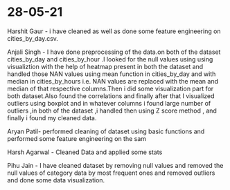 # 28-05-21
Harshit Gaur - i have cleaned as well as done some feature engineering on cities_by_day.csv.                                                                      

Anjali Singh - I have done preprocessing of the data.on both of the dataset cities_by_day and cities_by_hour .I looked for the null values using using visualiztion with the help of heatmap  present in both the dataset and handled those NAN values using mean function in cities_by_day and with median in cities_by_hours i.e. NAN values are replaced with the mean and median of that respective columns.Then i did some visualization part for both dataset.Also found the correlations and finally after that I visualized outliers using boxplot and in whatever columns i found large number of outliers ,in both of the dataset ,i handled then using Z score method , and finally i found my cleaned data.

Aryan Patil- performed cleaning of dataset using basic functions and performed some feature engineering on the sam

Harsh Agarwal - Cleaned Data and applied some stats

Pihu Jain  - I have cleaned dataset by removing null values and removed the null values of category data by most frequent ones and removed outliers and done some data visualization.
 

